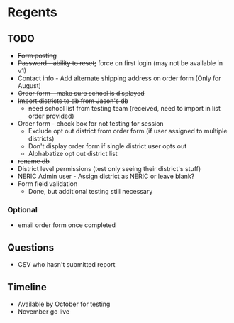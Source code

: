 # Regents

## TODO
* ~~Form posting~~
* ~~Password - ability to reset;~~ force on first login (may not be available in v1)
* Contact info - Add alternate shipping address on order form (Only for August)
* ~~Order form - make sure school is displayed~~
* ~~Import districts to db from Jason's db~~
	* ~~need~~ school list from testing team (received, need to import in list order provided)
* Order form - check box for not testing for session
	* Exclude opt out district from order form (if user assigned to multiple districts)
	* Don't display order form if single district user opts out
	* Alphabatize opt out district list
* ~~rename db~~
* District level permissions (test only seeing their district's stuff)
* NERIC Admin user - Assign district as NERIC or leave blank?
* Form field validation
	* Done, but additional testing still necessary

### Optional
* email order form once completed

## Questions
* CSV who hasn't submitted report

## Timeline
* Available by October for testing
* November go live
